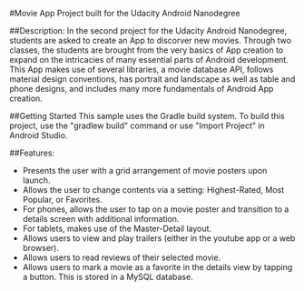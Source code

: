 #Movie App
Project built for the Udacity Android Nanodegree

##Description:
In the second project for the Udacity Android Nanodegree, students are asked to create an App to discorver new movies.  Through two classes, the students are brought from the very basics of App creation to expand on the intricacies of many essential parts of Android development.  This App makes use of several libraries, a movie database API, follows material design conventions, has portrait and landscape as well as table and phone designs, and includes many more fundamentals of Android App creation.

##Getting Started
This sample uses the Gradle build system.  To build this project, use the
"gradlew build" command or use "Import Project" in Android Studio.

##Features:
- Presents the user with a grid arrangement of movie posters upon launch.
- Allows the user to change contents via a setting: Highest-Rated, Most Popular, or Favorites. 
- For phones, allows the user to tap on a movie poster and transition to a details screen with additional information.
- For tablets, makes use of the Master-Detail layout.
- Allows users to view and play trailers (either in the youtube app or a web browser).
- Allows users to read reviews of their selected movie.
- Allows users to mark a movie as a favorite in the details view by tapping a button. This is stored in a MySQL database.
